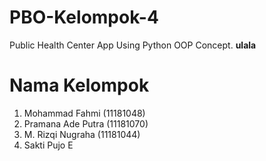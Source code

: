# PBO-Kelompok-4
Public Health Center App Using Python OOP Concept.
__ulala__
# Nama Kelompok
1. Mohammad Fahmi (11181048)
2. Pramana Ade Putra (11181070)
3. M. Rizqi Nugraha (11181044)
4. Sakti Pujo E
